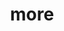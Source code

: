 ---
layout: page
title: more
nav: false
nav_order: 6
dropdown: true
children: 
    - title: cv
      permalink: /cv/
    # - title: divider
---